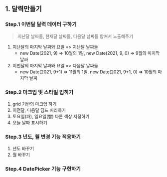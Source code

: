 ## 1. 달력만들기

### Step.1 이번달 달력 데이터 구하기

> 지난달 날짜들, 현재달 날짜들, 다음달 날짜들 합쳐서 노출해주기

1. 지난달의 마지막 날짜와 요일 => 지난달 날짜들
    - new Date(2021, 9) => 10월의 1일, new Date(2021, 9, 0) => 9월의 마지막 날짜
2. 이번달의 마지막 날짜와 요일 => 다음달 날짜들
    - new Date(2021, 9+1) => 11월의 1일, new Date(2021, 9+1, 0) => 10월의 마지막 날짜

### Step.2 마크업 및 스타일 입히기

1. grid 기반의 마크업 하기
2. 이전달, 다음달 딤드 처리하기
3. 토요일(파), 일요일(빨) 다른 색상 지정하기
4. 오늘 날짜 표시하기

### Step.3 년도, 월 변경 기능 적용하기

1. 년도 바꾸기
2. 월 바꾸기

### Step.4 DatePicker 기능 구현하기
